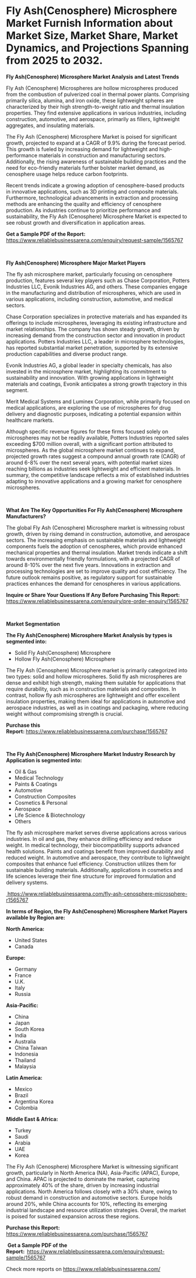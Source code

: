 <p><h1>Fly Ash(Cenosphere) Microsphere Market Furnish Information about Market Size, Market Share, Market Dynamics, and Projections Spanning from 2025 to 2032.</h1></p><p><strong>Fly Ash(Cenosphere) Microsphere Market Analysis and Latest Trends</strong></p>
<p><p>Fly Ash (Cenosphere) Microspheres are hollow microspheres produced from the combustion of pulverized coal in thermal power plants. Comprising primarily silica, alumina, and iron oxide, these lightweight spheres are characterized by their high strength-to-weight ratio and thermal insulation properties. They find extensive applications in various industries, including construction, automotive, and aerospace, primarily as fillers, lightweight aggregates, and insulating materials.</p><p>The Fly Ash (Cenosphere) Microsphere Market is poised for significant growth, projected to expand at a CAGR of 9.9% during the forecast period. This growth is fueled by increasing demand for lightweight and high-performance materials in construction and manufacturing sectors. Additionally, the rising awareness of sustainable building practices and the need for eco-friendly materials further bolster market demand, as cenosphere usage helps reduce carbon footprints.</p><p>Recent trends indicate a growing adoption of cenosphere-based products in innovative applications, such as 3D printing and composite materials. Furthermore, technological advancements in extraction and processing methods are enhancing the quality and efficiency of cenosphere production. As industries continue to prioritize performance and sustainability, the Fly Ash (Cenosphere) Microsphere Market is expected to see robust growth and diversification in application areas.</p></p>
<p><strong>Get a Sample PDF of the Report:&nbsp;</strong> <a href="https://www.reliablebusinessarena.com/enquiry/request-sample/1565767?utm_campaign=2779&utm_medium=2&utm_source=Github&utm_content=ia&utm_term=02042025&utm_id=fly-ashcenosphere-microsphere">https://www.reliablebusinessarena.com/enquiry/request-sample/1565767</a></p>
<p>&nbsp;</p>
<p><strong>Fly Ash(Cenosphere) Microsphere Major Market Players</strong></p>
<p><p>The fly ash microsphere market, particularly focusing on cenosphere production, features several key players such as Chase Corporation, Potters Industries LLC, Evonik Industries AG, and others. These companies engage in the manufacturing and distribution of microspheres, which are used in various applications, including construction, automotive, and medical sectors.</p><p>Chase Corporation specializes in protective materials and has expanded its offerings to include microspheres, leveraging its existing infrastructure and market relationships. The company has shown steady growth, driven by increasing demand from the construction sector and innovation in product applications. Potters Industries LLC, a leader in microsphere technologies, has reported substantial market penetration, supported by its extensive production capabilities and diverse product range.</p><p>Evonik Industries AG, a global leader in specialty chemicals, has also invested in the microsphere market, highlighting its commitment to sustainability and innovation. With growing applications in lightweight materials and coatings, Evonik anticipates a strong growth trajectory in this segment.</p><p>Merit Medical Systems and Luminex Corporation, while primarily focused on medical applications, are exploring the use of microspheres for drug delivery and diagnostic purposes, indicating a potential expansion within healthcare markets.</p><p>Although specific revenue figures for these firms focused solely on microspheres may not be readily available, Potters Industries reported sales exceeding $700 million overall, with a significant portion attributed to microspheres. As the global microsphere market continues to expand, projected growth rates suggest a compound annual growth rate (CAGR) of around 6-8% over the next several years, with potential market sizes reaching billions as industries seek lightweight and efficient materials. In summary, the competitive landscape reflects a mix of established industries adapting to innovative applications and a growing market for cenosphere microspheres.</p></p>
<p>&nbsp;</p>
<p><strong>What Are The Key Opportunities For Fly Ash(Cenosphere) Microsphere Manufacturers?</strong></p>
<p><p>The global Fly Ash (Cenosphere) Microsphere market is witnessing robust growth, driven by rising demand in construction, automotive, and aerospace sectors. The increasing emphasis on sustainable materials and lightweight components fuels the adoption of cenospheres, which provide enhanced mechanical properties and thermal insulation. Market trends indicate a shift towards environmentally friendly formulations, with a projected CAGR of around 8-10% over the next five years. Innovations in extraction and processing technologies are set to improve quality and cost efficiency. The future outlook remains positive, as regulatory support for sustainable practices enhances the demand for cenospheres in various applications.</p></p>
<p><strong>Inquire or Share Your Questions If Any Before Purchasing This Report:</strong> <a href="https://www.reliablebusinessarena.com/enquiry/pre-order-enquiry/1565767?utm_campaign=2779&utm_medium=2&utm_source=Github&utm_content=ia&utm_term=02042025&utm_id=fly-ashcenosphere-microsphere">https://www.reliablebusinessarena.com/enquiry/pre-order-enquiry/1565767</a></p>
<p>&nbsp;</p>
<p><strong>Market Segmentation</strong></p>
<p><strong>The Fly Ash(Cenosphere) Microsphere Market Analysis by types is segmented into:</strong></p>
<p><ul><li>Solid Fly Ash(Cenosphere) Microsphere</li><li>Hollow Fly Ash(Cenosphere) Microsphere</li></ul></p>
<p><p>The Fly Ash (Cenosphere) Microsphere market is primarily categorized into two types: solid and hollow microspheres. Solid fly ash microspheres are dense and exhibit high strength, making them suitable for applications that require durability, such as in construction materials and composites. In contrast, hollow fly ash microspheres are lightweight and offer excellent insulation properties, making them ideal for applications in automotive and aerospace industries, as well as in coatings and packaging, where reducing weight without compromising strength is crucial.</p></p>
<p><strong>Purchase this Report:&nbsp;</strong><a href="https://www.reliablebusinessarena.com/purchase/1565767?utm_campaign=2779&utm_medium=2&utm_source=Github&utm_content=ia&utm_term=02042025&utm_id=fly-ashcenosphere-microsphere">https://www.reliablebusinessarena.com/purchase/1565767</a></p>
<p>&nbsp;</p>
<p><strong>The Fly Ash(Cenosphere) Microsphere Market Industry Research by Application is segmented into:</strong></p>
<p><ul><li>Oil & Gas</li><li>Medical Technology</li><li>Paints & Coatings</li><li>Automotive</li><li>Construction Composites</li><li>Cosmetics & Personal</li><li>Aerospace</li><li>Life Science & Biotechnology</li><li>Others</li></ul></p>
<p><p>The fly ash microsphere market serves diverse applications across various industries. In oil and gas, they enhance drilling efficiency and reduce weight. In medical technology, their biocompatibility supports advanced health solutions. Paints and coatings benefit from improved durability and reduced weight. In automotive and aerospace, they contribute to lightweight composites that enhance fuel efficiency. Construction utilizes them for sustainable building materials. Additionally, applications in cosmetics and life sciences leverage their fine structure for improved formulation and delivery systems.</p></p>
<p><a href="https://www.reliablebusinessarena.com/fly-ash-cenosphere-microsphere-r1565767?utm_campaign=2779&utm_medium=2&utm_source=Github&utm_content=ia&utm_term=02042025&utm_id=fly-ashcenosphere-microsphere">&nbsp;https://www.reliablebusinessarena.com/fly-ash-cenosphere-microsphere-r1565767</a></p>
<p><strong>In terms of Region, the Fly Ash(Cenosphere) Microsphere Market Players available by Region are:</strong></p>
<p>
    <p> <strong> North America: </strong>
        <ul>
            <li>United States</li>
            <li>Canada</li>
        </ul>
        </p> 
    <p> <strong> Europe: </strong>
        <ul>
            <li>Germany</li>
            <li>France</li>
            <li>U.K.</li>
            <li>Italy</li>
            <li>Russia</li>
        </ul>
        </p> 
    <p> <strong> Asia-Pacific: </strong>
        <ul>
            <li>China</li>
            <li>Japan</li>
            <li>South Korea</li>
            <li>India</li>
            <li>Australia</li>
            <li>China Taiwan</li>
            <li>Indonesia</li>
            <li>Thailand</li>
            <li>Malaysia</li>
        </ul>
        </p> 
    <p> <strong> Latin America: </strong>
        <ul>
            <li>Mexico</li>
            <li>Brazil</li>
            <li>Argentina Korea</li>
            <li>Colombia</li>
        </ul>
        </p> 
    <p> <strong> Middle East & Africa: </strong>
        <ul>
            <li>Turkey</li>
            <li>Saudi</li>
            <li>Arabia</li>
            <li>UAE</li>
            <li>Korea</li>
        </ul>
    </p>
    </p>
<p><p>The Fly Ash (Cenosphere) Microsphere Market is witnessing significant growth, particularly in North America (NA), Asia-Pacific (APAC), Europe, and China. APAC is projected to dominate the market, capturing approximately 40% of the share, driven by increasing industrial applications. North America follows closely with a 30% share, owing to robust demand in construction and automotive sectors. Europe holds around 20%, while China accounts for 10%, reflecting its emerging industrial landscape and resource utilization strategies. Overall, the market is poised for sustained expansion across these regions.</p></p>
<p><strong>Purchase this Report: </strong><a href="https://www.reliablebusinessarena.com/purchase/1565767?utm_campaign=2779&utm_medium=2&utm_source=Github&utm_content=ia&utm_term=02042025&utm_id=fly-ashcenosphere-microsphere">https://www.reliablebusinessarena.com/purchase/1565767</a></p>
<p>&nbsp;<strong>Get a Sample PDF of the Report:&nbsp;&nbsp;</strong><a href="https://www.reliablebusinessarena.com/enquiry/request-sample/1565767?utm_campaign=2779&utm_medium=2&utm_source=Github&utm_content=ia&utm_term=02042025&utm_id=fly-ashcenosphere-microsphere">https://www.reliablebusinessarena.com/enquiry/request-sample/1565767</a></p>
<p><strong></strong></p>
<p>Check more reports on <a href="https://www.reliablebusinessarena.com/?utm_campaign=2779&utm_medium=2&utm_source=Github&utm_content=ia&utm_term=02042025&utm_id=fly-ashcenosphere-microsphere">https://www.reliablebusinessarena.com/</a></p>